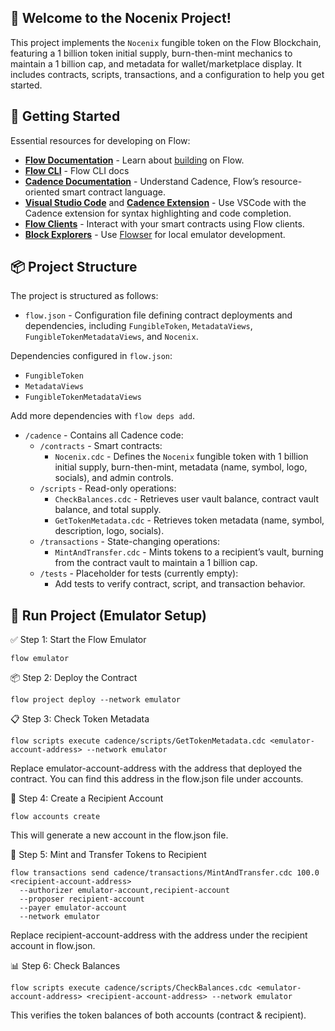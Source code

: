 ## 👋 Welcome to the Nocenix Project!

This project implements the `Nocenix` fungible token on the Flow Blockchain, featuring a 1 billion token initial supply, burn-then-mint mechanics to maintain a 1 billion cap, and metadata for wallet/marketplace display. It includes contracts, scripts, transactions, and a configuration to help you get started.

## 🔨 Getting Started

Essential resources for developing on Flow:

- **[Flow Documentation](https://developers.flow.com/)** - Learn about [building](https://developers.flow.com/build/flow) on Flow.
- **[Flow CLI](https://developers.flow.com/tools/flow-cli)** - Flow CLI docs
- **[Cadence Documentation](https://cadence-lang.org/docs/language)** - Understand Cadence, Flow’s resource-oriented smart contract language.
- **[Visual Studio Code](https://code.visualstudio.com/)** and **[Cadence Extension](https://marketplace.visualstudio.com/items?itemName=onflow.cadence)** - Use VSCode with the Cadence extension for syntax highlighting and code completion.
- **[Flow Clients](https://developers.flow.com/tools/clients)** - Interact with your smart contracts using Flow clients.
- **[Block Explorers](https://developers.flow.com/ecosystem/block-explorers)** - Use [Flowser](https://flowser.dev/) for local emulator development.

## 📦 Project Structure

The project is structured as follows:

- `flow.json` - Configuration file defining contract deployments and dependencies, including `FungibleToken`, `MetadataViews`, `FungibleTokenMetadataViews`, and `Nocenix`.

Dependencies configured in `flow.json`:
- `FungibleToken`
- `MetadataViews`
- `FungibleTokenMetadataViews`

Add more dependencies with `flow deps add`.

- `/cadence` - Contains all Cadence code:
  - `/contracts` - Smart contracts:
    - `Nocenix.cdc` - Defines the `Nocenix` fungible token with 1 billion initial supply, burn-then-mint, metadata (name, symbol, logo, socials), and admin controls.
  - `/scripts` - Read-only operations:
    - `CheckBalances.cdc` - Retrieves user vault balance, contract vault balance, and total supply.
    - `GetTokenMetadata.cdc` - Retrieves token metadata (name, symbol, description, logo, socials).
  - `/transactions` - State-changing operations:
    - `MintAndTransfer.cdc` - Mints tokens to a recipient’s vault, burning from the contract vault to maintain a 1 billion cap.
  - `/tests` - Placeholder for tests (currently empty):
    - Add tests to verify contract, script, and transaction behavior.

## 🚀 Run Project (Emulator Setup)

✅ Step 1: Start the Flow Emulator
```
flow emulator
```


📦 Step 2: Deploy the Contract
```
flow project deploy --network emulator
```


📋 Step 3: Check Token Metadata
```
flow scripts execute cadence/scripts/GetTokenMetadata.cdc <emulator-account-address> --network emulator
```
Replace emulator-account-address with the address that deployed the contract. You can find this address in the flow.json file under accounts.


👤 Step 4: Create a Recipient Account
```
flow accounts create
```
This will generate a new account in the flow.json file.


💸 Step 5: Mint and Transfer Tokens to Recipient
```
flow transactions send cadence/transactions/MintAndTransfer.cdc 100.0 <recipient-account-address>
  --authorizer emulator-account,recipient-account
  --proposer recipient-account
  --payer emulator-account
  --network emulator
```
Replace recipient-account-address with the address under the recipient account in flow.json.


📊 Step 6: Check Balances
```
flow scripts execute cadence/scripts/CheckBalances.cdc <emulator-account-address> <recipient-account-address> --network emulator
```
This verifies the token balances of both accounts (contract & recipient).
